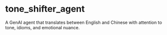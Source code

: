 # tone_shifter_agent
A GenAI agent that translates between English and Chinese with attention to tone, idioms, and emotional nuance.
